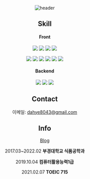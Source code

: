 
<div align="center">
  
![header](https://capsule-render.vercel.app/api?type=wave&color=auto&height=250&section=header&text=JODAHYE%20Frontend%20Developer&fontSize=50&animation=fadeIn&fontAlignY=38&desc=%20&descAlignY=62&descAlign=62)

 ## Skill
 
#### Front
<img src="https://img.shields.io/badge/HTML-E34F26?style=flat-square&logo=HTML5&logoColor=white" /> <img src="https://img.shields.io/badge/CSS-1572B6?style=flat-square&logo=CSS3&logoColor=white" /> <img src="https://img.shields.io/badge/Javascript-F7DF1E?style=flat-square&logo=HTML5&logoColor=white" /> <img src="https://img.shields.io/badge/TypeScript-3178C6?style=flat-square&logo=TypeScript&logoColor=white" /> 

<img src="https://img.shields.io/badge/React-61DAFB?style=flat-square&logo=React&logoColor=white" /> <img src="https://img.shields.io/badge/Redux-764ABC?style=flat-square&logo=Redux&logoColor=white" /> <img src="https://img.shields.io/badge/ReduxSaga-999999?style=flat-square&logo=Redux-Saga&logoColor=white" /> <img src="https://img.shields.io/badge/React Query-FF4154?style=flat-square&logo=React Query&logoColor=white" /> <img src="https://img.shields.io/badge/Next-000?style=flat-square&logo=Next.js&logoColor=white" /> <img src="https://img.shields.io/badge/styledcomponents-DB7093?style=flat-square&logo=styled-components&logoColor=white" />

#### Backend
<img src="https://img.shields.io/badge/Node-339933?style=flat-square&logo=Node.js&logoColor=white" /> <img src="https://img.shields.io/badge/Express-000?style=flat-square&logo=Express&logoColor=white" /> <img src="https://img.shields.io/badge/MongoDB-47A248?style=flat-square&logo=MongoDB&logoColor=white" />


## Contact
이메일: dahye8043@gmail.com

  

## Info
<a href="https://dal-dagury.tistory.com/">Blog</a>

2017.03~2022.02 **부경대학교 식품공학과** 

2019.10.04 **컴퓨터활용능력1급**

2021.02.07 **TOEIC 715** 
</div>
